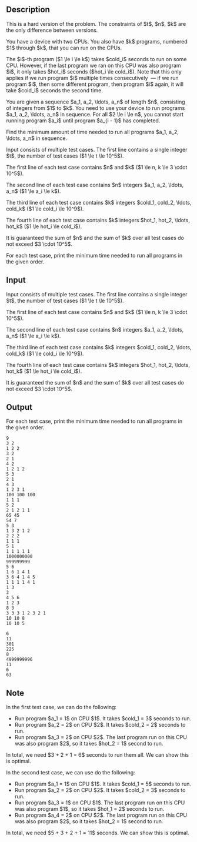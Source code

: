 ## Description

<div><p><span class="tex-font-style-it">This is a hard version of the problem. The constraints of $t$, $n$, $k$ are the only difference between versions.</span></p><p>You have a device with two CPUs. You also have $k$ programs, numbered $1$ through $k$, that you can run on the CPUs. </p><p>The $i$-th program ($1 \le i \le k$) takes $cold_i$ seconds to run on some CPU. However, if the last program we ran on this CPU was also program $i$, it only takes $hot_i$ seconds ($hot_i \le cold_i$). Note that this only applies if we run program $i$ multiple times consecutively &nbsp;— if we run program $i$, then some different program, then program $i$ again, it will take $cold_i$ seconds the second time.</p><p>You are given a sequence $a_1, a_2, \ldots, a_n$ of length $n$, consisting of integers from $1$ to $k$. You need to use your device to run programs $a_1, a_2, \ldots, a_n$ in sequence. For all $2 \le i \le n$, you cannot start running program $a_i$ until program $a_{i - 1}$ has completed.</p><p>Find the minimum amount of time needed to run all programs $a_1, a_2, \ldots, a_n$ in sequence.</p></div><div class="input-specification"><p>Input consists of multiple test cases. The first line contains a single integer $t$, the number of test cases ($1 \le t \le 10^5$).</p><p>The first line of each test case contains $n$ and $k$ ($1 \le n, k \le 3 \cdot 10^5$).</p><p>The second line of each test case contains $n$ integers $a_1, a_2, \ldots, a_n$ ($1 \le a_i \le k$).</p><p>The third line of each test case contains $k$ integers $cold_1, cold_2, \ldots, cold_k$ ($1 \le cold_i \le 10^9$).</p><p>The fourth line of each test case contains $k$ integers $hot_1, hot_2, \ldots, hot_k$ ($1 \le hot_i \le cold_i$).</p><p>It is guaranteed the sum of $n$ and the sum of $k$ over all test cases do not exceed $3 \cdot 10^5$.</p></div><div class="output-specification"><p>For each test case, print the minimum time needed to run all programs in the given order.</p></div>

## Input

<p>Input consists of multiple test cases. The first line contains a single integer $t$, the number of test cases ($1 \le t \le 10^5$).</p><p>The first line of each test case contains $n$ and $k$ ($1 \le n, k \le 3 \cdot 10^5$).</p><p>The second line of each test case contains $n$ integers $a_1, a_2, \ldots, a_n$ ($1 \le a_i \le k$).</p><p>The third line of each test case contains $k$ integers $cold_1, cold_2, \ldots, cold_k$ ($1 \le cold_i \le 10^9$).</p><p>The fourth line of each test case contains $k$ integers $hot_1, hot_2, \ldots, hot_k$ ($1 \le hot_i \le cold_i$).</p><p>It is guaranteed the sum of $n$ and the sum of $k$ over all test cases do not exceed $3 \cdot 10^5$.</p>

## Output

<p>For each test case, print the minimum time needed to run all programs in the given order.</p>





```input1|2,3,4,5,10,11,12,13,18,19,20,21,26,27,28,29,34,35,36,37
9
3 2
1 2 2
3 2
2 1
4 2
1 2 1 2
5 3
2 1
4 3
1 2 3 1
100 100 100
1 1 1
5 2
2 1 2 1 1
65 45
54 7
5 3
1 3 2 1 2
2 2 2
1 1 1
5 1
1 1 1 1 1
1000000000
999999999
5 6
1 6 1 4 1
3 6 4 1 4 5
1 1 1 1 4 1
1 3
3
4 5 6
1 2 3
8 3
3 3 3 1 2 3 2 1
10 10 8
10 10 5
```




```output1
6
11
301
225
8
4999999996
11
6
63
```



## Note

<p>In the first test case, we can do the following: </p><ul> <li> Run program $a_1 = 1$ on CPU $1$. It takes $cold_1 = 3$ seconds to run. </li><li> Run program $a_2 = 2$ on CPU $2$. It takes $cold_2 = 2$ seconds to run. </li><li> Run program $a_3 = 2$ on CPU $2$. The last program run on this CPU was also program $2$, so it takes $hot_2 = 1$ second to run. </li></ul><p>In total, we need $3 + 2 + 1 = 6$ seconds to run them all. We can show this is optimal.</p><p>In the second test case, we can use do the following: </p><ul> <li> Run program $a_1 = 1$ on CPU $1$. It takes $cold_1 = 5$ seconds to run. </li><li> Run program $a_2 = 2$ on CPU $2$. It takes $cold_2 = 3$ seconds to run. </li><li> Run program $a_3 = 1$ on CPU $1$. The last program run on this CPU was also program $1$, so it takes $hot_1 = 2$ seconds to run. </li><li> Run program $a_4 = 2$ on CPU $2$. The last program run on this CPU was also program $2$, so it takes $hot_2 = 1$ second to run. </li></ul><p>In total, we need $5 + 3 + 2 + 1 = 11$ seconds. We can show this is optimal.</p>
